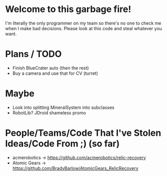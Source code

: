  # Welcome to this garbage fire!
 I'm literally the only programmer on my team so there's no one to check me when I make bad decisions. 
 Please look at this code and steal whatever you want.
 
 # Plans / TODO 
 - Finish BlueCrater auto (then the rest)
 - Buy a camera and use that for CV (turret)
 
 # Maybe
 - Look into splitting MineralSystem into subclasses
 - RobotLib? JDroid shameless promo
 
 # People/Teams/Code That I've Stolen Ideas/Code From ;) (so far)
 - acmerobotics -> https://github.com/acmerobotics/relic-recovery
 - Atomic Gears -> https://github.com/BradyBarlow/AtomicGears_RelicRecovery
